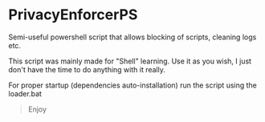 # PrivacyEnforcerPS
Semi-useful powershell script that allows blocking of scripts, cleaning logs etc.


This script was mainly made for "Shell" learning.
Use it as you wish, I just don't have the time to do anything with it really.

For proper startup (dependencies auto-installation) run the script using the loader.bat

>Enjoy
